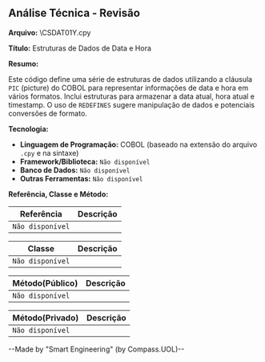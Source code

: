 ## Análise Técnica - Revisão

**Arquivo:**  \CSDAT01Y.cpy

**Título:**  Estruturas de Dados de Data e Hora

**Resumo:** 

Este código define uma série de estruturas de dados utilizando a cláusula `PIC` (picture) do COBOL para representar informações de data e hora em vários formatos. Inclui estruturas para armazenar a data atual, hora atual e timestamp. O uso de `REDEFINES` sugere manipulação de dados e potenciais conversões de formato.

**Tecnologia:**

* **Linguagem de Programação:** COBOL (baseado na extensão do arquivo `.cpy` e na sintaxe)
* **Framework/Biblioteca:**  `Não disponível`
* **Banco de Dados:** `Não disponível` 
* **Outras Ferramentas:** `Não disponível`

**Referência, Classe e Método:**

| Referência | Descrição |
|---|---|
| `Não disponível` |  |

| Classe | Descrição |
|---|---|
| `Não disponível` |  |

| Método(Público) | Descrição |
|---|---|
| `Não disponível` |  |

| Método(Privado) | Descrição |
|---|---|
| `Não disponível` |  |

--Made by "Smart Engineering" (by Compass.UOL)--